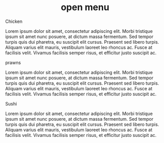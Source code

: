 <html>
<head>
<link rel="stylesheet" href="css/external.css">
</head>
<body>
<h1 align="center">open menu</h1>
<div class="row">
	<div class="container col-lg-4 col-md-6 col-sm-12">
		<section>
		<div id="chicken">
		Chicken
		</div>
		<p>
			Lorem ipsum dolor sit amet, consectetur adipiscing elit. Morbi tristique ipsum sit amet nunc posuere, at dictum massa fermentum. Sed tempor turpis quis dui pharetra, eu suscipit elit cursus. Praesent sed libero turpis. Aliquam varius elit mauris, vestibulum laoreet leo rhoncus ac. Fusce at facilisis velit. Vivamus facilisis semper risus, et efficitur justo suscipit ac. 
		</p>
		</section>
	</div>
	<div class="container col-lg-4 col-md-6 col-sm-12">
		<section>
		<div id="beef">
			prawns
		</div>
		<p>
			Lorem ipsum dolor sit amet, consectetur adipiscing elit. Morbi tristique ipsum sit amet nunc posuere, at dictum massa fermentum. Sed tempor turpis quis dui pharetra, eu suscipit elit cursus. Praesent sed libero turpis. Aliquam varius elit mauris, vestibulum laoreet leo rhoncus ac. Fusce at facilisis velit. Vivamus facilisis semper risus, et efficitur justo suscipit ac. 
		</p>
		</section>
	</div>
	<div class="container col-lg-4 col-md-12 col-sm-12">
		<section>
		<div id="sushi">
			Sushi
		</div>
		<p>
			Lorem ipsum dolor sit amet, consectetur adipiscing elit. Morbi tristique ipsum sit amet nunc posuere, at dictum massa fermentum. Sed tempor turpis quis dui pharetra, eu suscipit elit cursus. Praesent sed libero turpis. Aliquam varius elit mauris, vestibulum laoreet leo rhoncus ac. Fusce at facilisis velit. Vivamus facilisis semper risus, et efficitur justo suscipit ac. 
		</p>
		</section>
	</div>
	</div>
</body>
</html>
